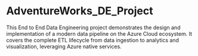 # AdventureWorks_DE_Project
This End to End Data Engineering project demonstrates the design and implementation of a modern data pipeline on the Azure Cloud ecosystem. It covers the complete ETL lifecycle from data ingestion to analytics and visualization, leveraging Azure native services.
